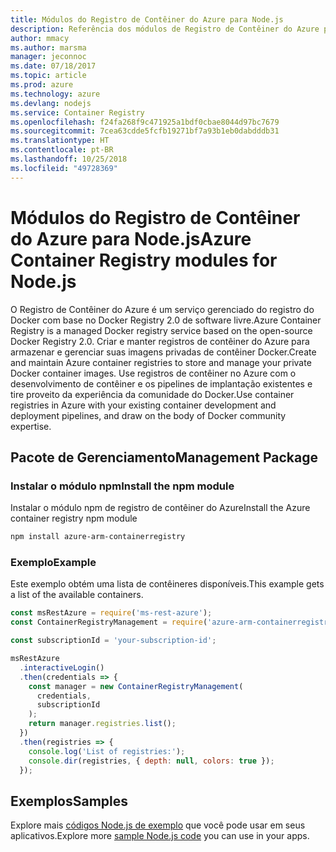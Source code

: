 ```yaml
---
title: Módulos do Registro de Contêiner do Azure para Node.js
description: Referência dos módulos de Registro de Contêiner do Azure para Node.js
author: mmacy
ms.author: marsma
manager: jeconnoc
ms.date: 07/18/2017
ms.topic: article
ms.prod: azure
ms.technology: azure
ms.devlang: nodejs
ms.service: Container Registry
ms.openlocfilehash: f24fa268f9c471925a1bdf0cbae8044d97bc7679
ms.sourcegitcommit: 7cea63cdde5fcfb19271bf7a93b1eb0dabdddb31
ms.translationtype: HT
ms.contentlocale: pt-BR
ms.lasthandoff: 10/25/2018
ms.locfileid: "49728369"
---
```

# <a name="azure-container-registry-modules-for-nodejs"></a><span data-ttu-id="5d580-103">Módulos do Registro de Contêiner do Azure para Node.js</span><span class="sxs-lookup"><span data-stu-id="5d580-103">Azure Container Registry modules for Node.js</span></span>

<span data-ttu-id="5d580-104">O Registro de Contêiner do Azure é um serviço gerenciado do registro do Docker com base no Docker Registry 2.0 de software livre.</span><span class="sxs-lookup"><span data-stu-id="5d580-104">Azure Container Registry is a managed Docker registry service based on the open-source Docker Registry 2.0.</span></span> <span data-ttu-id="5d580-105">Criar e manter registros de contêiner do Azure para armazenar e gerenciar suas imagens privadas de contêiner Docker.</span><span class="sxs-lookup"><span data-stu-id="5d580-105">Create and maintain Azure container registries to store and manage your private Docker container images.</span></span> <span data-ttu-id="5d580-106">Use registros de contêiner no Azure com o desenvolvimento de contêiner e os pipelines de implantação existentes e tire proveito da experiência da comunidade do Docker.</span><span class="sxs-lookup"><span data-stu-id="5d580-106">Use container registries in Azure with your existing container development and deployment pipelines, and draw on the body of Docker community expertise.</span></span>

## <a name="management-package"></a><span data-ttu-id="5d580-107">Pacote de Gerenciamento</span><span class="sxs-lookup"><span data-stu-id="5d580-107">Management Package</span></span>

### <a name="install-the-npm-module"></a><span data-ttu-id="5d580-108">Instalar o módulo npm</span><span class="sxs-lookup"><span data-stu-id="5d580-108">Install the npm module</span></span>

<span data-ttu-id="5d580-109">Instalar o módulo npm de registro de contêiner do Azure</span><span class="sxs-lookup"><span data-stu-id="5d580-109">Install the Azure container registry npm module</span></span>

```bash
npm install azure-arm-containerregistry
```

### <a name="example"></a><span data-ttu-id="5d580-110">Exemplo</span><span class="sxs-lookup"><span data-stu-id="5d580-110">Example</span></span>

<span data-ttu-id="5d580-111">Este exemplo obtém uma lista de contêineres disponíveis.</span><span class="sxs-lookup"><span data-stu-id="5d580-111">This example gets a list of the available containers.</span></span>

```javascript
const msRestAzure = require('ms-rest-azure');
const ContainerRegistryManagement = require('azure-arm-containerregistry');

const subscriptionId = 'your-subscription-id';

msRestAzure
  .interactiveLogin()
  .then(credentials => {
    const manager = new ContainerRegistryManagement(
      credentials,
      subscriptionId
    );
    return manager.registries.list();
  })
  .then(registries => {
    console.log('List of registries:');
    console.dir(registries, { depth: null, colors: true });
  });
```

## <a name="samples"></a><span data-ttu-id="5d580-112">Exemplos</span><span class="sxs-lookup"><span data-stu-id="5d580-112">Samples</span></span>

<span data-ttu-id="5d580-113">Explore mais [códigos Node.js de exemplo](https://azure.microsoft.com/resources/samples/?platform=nodejs) que você pode usar em seus aplicativos.</span><span class="sxs-lookup"><span data-stu-id="5d580-113">Explore more [sample Node.js code](https://azure.microsoft.com/resources/samples/?platform=nodejs) you can use in your apps.</span></span>

